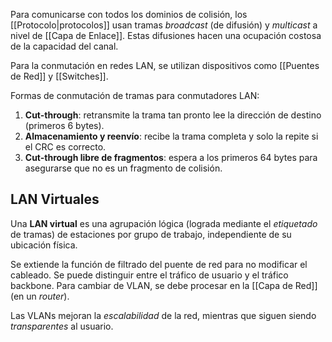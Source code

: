 Para comunicarse con todos los dominios de colisión, los [[Protocolo|protocolos]] usan tramas _broadcast_ (de difusión) y _multicast_ a nivel de [[Capa de Enlace]]. Estas difusiones hacen una ocupación costosa de la capacidad del canal.

Para la conmutación en redes LAN, se utilizan dispositivos como [[Puentes de Red]] y [[Switches]].

Formas de conmutación de tramas para conmutadores LAN:

1. **Cut-through**: retransmite la trama tan pronto lee la dirección de destino (primeros 6 bytes).
2. **Almacenamiento y reenvío**: recibe la trama completa y solo la repite si el CRC es correcto.
3. **Cut-through libre de fragmentos**: espera a los primeros 64 bytes para asegurarse que no es un fragmento de colisión.

## LAN Virtuales

Una **LAN virtual** es una agrupación lógica (lograda mediante el _etiquetado_ de tramas) de estaciones por grupo de trabajo, independiente de su ubicación física.

Se extiende la función de filtrado del puente de red para no modificar el cableado. Se puede distinguir entre el tráfico de usuario y el tráfico backbone. Para cambiar de VLAN, se debe procesar en la [[Capa de Red]] (en un _router_).

Las VLANs mejoran la _escalabilidad_ de la red, mientras que siguen siendo _transparentes_ al usuario.
